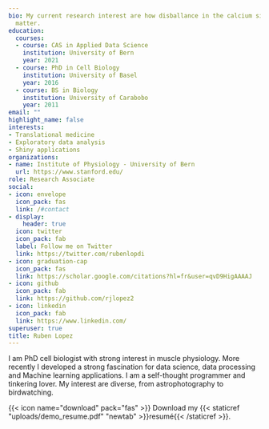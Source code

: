 ```yaml
---
bio: My current research interest are how disballance in the calcium signalling of cardiac cells leads to lethal arrhytmias.  
  matter.
education:
  courses:
  - course: CAS in Applied Data Science
    institution: University of Bern
    year: 2021
  - course: PhD in Cell Biology
    institution: University of Basel
    year: 2016
  - course: BS in Biology
    institution: University of Carabobo
    year: 2011
email: ""
highlight_name: false
interests:
- Translational medicine
- Exploratory data analysis
- Shiny applications
organizations:
- name: Institute of Physiology - University of Bern
  url: https://www.stanford.edu/
role: Research Associate
social:
- icon: envelope
  icon_pack: fas
  link: /#contact
- display:
    header: true
  icon: twitter
  icon_pack: fab
  label: Follow me on Twitter
  link: https://twitter.com/rubenlopdi
- icon: graduation-cap
  icon_pack: fas
  link: https://scholar.google.com/citations?hl=fr&user=qvD9HigAAAAJ
- icon: github
  icon_pack: fab
  link: https://github.com/rjlopez2
- icon: linkedin
  icon_pack: fab
  link: https://www.linkedin.com/
superuser: true
title: Ruben Lopez
---
```


I am PhD cell biologist with strong interest in muscle physiology. More recently I developed a strong fascination  for data science, data processing and Machine learning applications. I am a self-thought programmer and tinkering lover. My interest are diverse, from astrophotography to birdwatching.

{{< icon name="download" pack="fas" >}} Download my {{< staticref "uploads/demo_resume.pdf" "newtab" >}}resumé{{< /staticref >}}.
